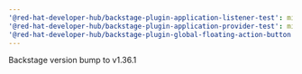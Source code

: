 ```yaml
---
'@red-hat-developer-hub/backstage-plugin-application-listener-test': minor
'@red-hat-developer-hub/backstage-plugin-application-provider-test': minor
'@red-hat-developer-hub/backstage-plugin-global-floating-action-button': minor
---
```


Backstage version bump to v1.36.1
